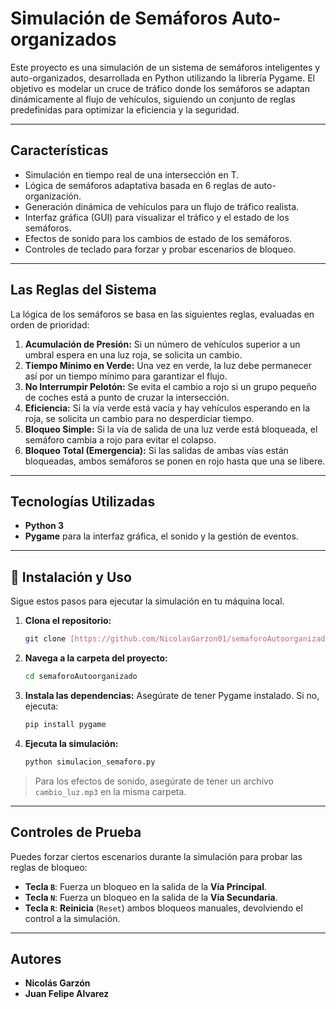 # Simulación de Semáforos Auto-organizados

Este proyecto es una simulación de un sistema de semáforos inteligentes y auto-organizados, desarrollada en Python utilizando la librería Pygame. El objetivo es modelar un cruce de tráfico donde los semáforos se adaptan dinámicamente al flujo de vehículos, siguiendo un conjunto de reglas predefinidas para optimizar la eficiencia y la seguridad.

---

## Características

* Simulación en tiempo real de una intersección en T.
* Lógica de semáforos adaptativa basada en 6 reglas de auto-organización.
* Generación dinámica de vehículos para un flujo de tráfico realista.
* Interfaz gráfica (GUI) para visualizar el tráfico y el estado de los semáforos.
* Efectos de sonido para los cambios de estado de los semáforos.
* Controles de teclado para forzar y probar escenarios de bloqueo.

---

## Las Reglas del Sistema

La lógica de los semáforos se basa en las siguientes reglas, evaluadas en orden de prioridad:

1.  **Acumulación de Presión:** Si un número de vehículos superior a un umbral espera en una luz roja, se solicita un cambio.
2.  **Tiempo Mínimo en Verde:** Una vez en verde, la luz debe permanecer así por un tiempo mínimo para garantizar el flujo.
3.  **No Interrumpir Pelotón:** Se evita el cambio a rojo si un grupo pequeño de coches está a punto de cruzar la intersección.
4.  **Eficiencia:** Si la vía verde está vacía y hay vehículos esperando en la roja, se solicita un cambio para no desperdiciar tiempo.
5.  **Bloqueo Simple:** Si la vía de salida de una luz verde está bloqueada, el semáforo cambia a rojo para evitar el colapso.
6.  **Bloqueo Total (Emergencia):** Si las salidas de ambas vías están bloqueadas, ambos semáforos se ponen en rojo hasta que una se libere.

---

## Tecnologías Utilizadas

* **Python 3**
* **Pygame** para la interfaz gráfica, el sonido y la gestión de eventos.

---

## 🚀 Instalación y Uso

Sigue estos pasos para ejecutar la simulación en tu máquina local.

1.  **Clona el repositorio:**
    ```bash
    git clone [https://github.com/NicolasGarzon01/semaforoAutoorganizado.git](https://github.com/NicolasGarzon01/semaforoAutoorganizado.git)
    ```

2.  **Navega a la carpeta del proyecto:**
    ```bash
    cd semaforoAutoorganizado
    ```

3.  **Instala las dependencias:**
    Asegúrate de tener Pygame instalado. Si no, ejecuta:
    ```bash
    pip install pygame
    ```

4.  **Ejecuta la simulación:**
    ```bash
    python simulacion_semaforo.py
    ```
> Para los efectos de sonido, asegúrate de tener un archivo `cambio_luz.mp3` en la misma carpeta.

---

## Controles de Prueba

Puedes forzar ciertos escenarios durante la simulación para probar las reglas de bloqueo:

* **Tecla `B`**: Fuerza un bloqueo en la salida de la **Vía Principal**.
* **Tecla `N`**: Fuerza un bloqueo en la salida de la **Vía Secundaria**.
* **Tecla `R`**: **Reinicia** (`Reset`) ambos bloqueos manuales, devolviendo el control a la simulación.

---

## Autores

* **Nicolás Garzón**
* **Juan Felipe Alvarez**
